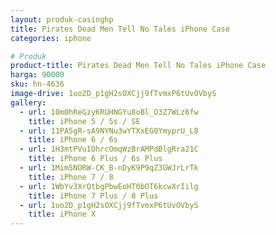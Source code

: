 ```yaml
---
layout: produk-casinghp
title: Pirates Dead Men Tell No Tales iPhone Case
categories: iphone

# Produk
product-title: Pirates Dead Men Tell No Tales iPhone Case
harga: 90000
sku: hn-4636
image-drive: 1uo2D_p1gH2sOXCjj9fTvmxP6tUvOVbyS
gallery:
  - url: 10mOhReGzyKRUHNGYu8oBl_O3Z7WLz6fw
    title: iPhone 5 / 5s / SE
  - url: 11PA5gR-sA9NYNu3wYTXxEG0YmyprU_L8
    title: iPhone 6 / 6s
  - url: 1H3mtPVuIOhrcOmqWzBrAMPdBlgRra21C
    title: iPhone 6 Plus / 6s Plus
  - url: 1Mim5NORW-CK_B-nDyK9P9qZ3GWJrLrTk
    title: iPhone 7 / 8
  - url: 1WbYv3XrQtbgPbwEoHT0bOT6kcwXrIilg
    title: iPhone 7 Plus / 8 Plus
  - url: 1uo2D_p1gH2sOXCjj9fTvmxP6tUvOVbyS
    title: iPhone X
---
```

